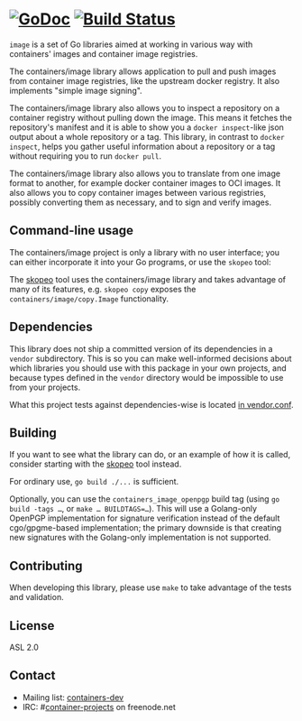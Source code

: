 [![GoDoc](https://godoc.org/github.com/containers/image?status.svg)](https://godoc.org/github.com/containers/image) [![Build Status](https://travis-ci.org/containers/image.svg?branch=master)](https://travis-ci.org/containers/image)
=

`image` is a set of Go libraries aimed at working in various way with
containers' images and container image registries.

The containers/image library allows application to pull and push images from
container image registries, like the upstream docker registry. It also
implements "simple image signing".

The containers/image library also allows you to inspect a repository on a
container registry without pulling down the image. This means it fetches the
repository's manifest and it is able to show you a `docker inspect`-like json
output about a whole repository or a tag. This library, in contrast to `docker
inspect`, helps you gather useful information about a repository or a tag
without requiring you to run `docker pull`.

The containers/image library also allows you to translate from one image format
to another, for example docker container images to OCI images. It also allows
you to copy container images between various registries, possibly converting
them as necessary, and to sign and verify images.

## Command-line usage

The containers/image project is only a library with no user interface;
you can either incorporate it into your Go programs, or use the `skopeo` tool:

The [skopeo](https://github.com/projectatomic/skopeo) tool uses the
containers/image library and takes advantage of many of its features,
e.g. `skopeo copy` exposes the `containers/image/copy.Image` functionality.

## Dependencies

This library does not ship a committed version of its dependencies in a `vendor`
subdirectory.  This is so you can make well-informed decisions about which
libraries you should use with this package in your own projects, and because
types defined in the `vendor` directory would be impossible to use from your projects.

What this project tests against dependencies-wise is located
[in vendor.conf](https://github.com/containers/image/blob/master/vendor.conf).

## Building

If you want to see what the library can do, or an example of how it is called,
consider starting with the [skopeo](https://github.com/projectatomic/skopeo) tool
instead.

For ordinary use, `go build ./...` is sufficient.


Optionally, you can use the `containers_image_openpgp` build tag (using `go build -tags …`, or `make … BUILDTAGS=…`).
This will use a Golang-only OpenPGP implementation for signature verification instead of the default cgo/gpgme-based implementation;
the primary downside is that creating new signatures with the Golang-only implementation is not supported.

## Contributing

When developing this library, please use `make` to take advantage of the tests and validation.

## License

ASL 2.0

## Contact

- Mailing list: [containers-dev](https://groups.google.com/forum/?hl=en#!forum/containers-dev)
- IRC: #[container-projects](irc://irc.freenode.net:6667/#container-projects) on freenode.net
